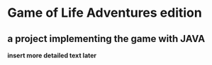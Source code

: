 # Game of Life Adventures edition #
## a project implementing the game with JAVA ##

**insert more detailed text later**